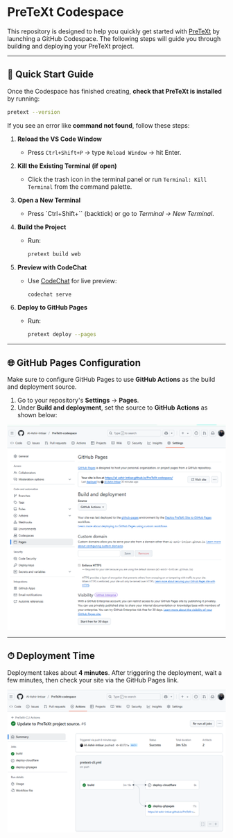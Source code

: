 # PreTeXt Codespace

This repository is designed to help you quickly get started with [PreTeXt](https://pretextbook.org) by launching a GitHub Codespace. The following steps will guide you through building and deploying your PreTeXt project.

---

## 🚀 Quick Start Guide
Once the Codespace has finished creating, **check that PreTeXt is installed** by running:

```bash
pretext --version
```
If you see an error like **command not found**, follow these steps:

1. **Reload the VS Code Window**
   - Press `Ctrl+Shift+P` → type `Reload Window` → hit Enter.

2. **Kill the Existing Terminal (if open)**
   - Click the trash icon in the terminal panel or run `Terminal: Kill Terminal` from the command palette.

3. **Open a New Terminal**
   - Press `Ctrl+Shift+\`` (backtick) or go to *Terminal → New Terminal*.

4. **Build the Project**
   - Run:
     ```bash
     pretext build web
     ```

5. **Preview with CodeChat**
   - Use [CodeChat](https://github.com/PreTeXtBook/pretext-cli/wiki/Live-preview-with-CodeChat) for live preview:
     ```bash
     codechat serve
     ```

6. **Deploy to GitHub Pages**
   - Run:
     ```bash
     pretext deploy --pages
     ```

---

## 🌐 GitHub Pages Configuration

Make sure to configure GitHub Pages to use **GitHub Actions** as the build and deployment source.

1. Go to your repository's **Settings** → **Pages**.
2. Under **Build and deployment**, set the source to **GitHub Actions** as shown below:

![GitHub Pages Source](README_images/image-pages_source.png)

---

## ⏱ Deployment Time

Deployment takes about **4 minutes**. After triggering the deployment, wait a few minutes, then check your site via the GitHub Pages link.

![GitHub Actions Deployment](README_images/image-actions-deployment.png)
